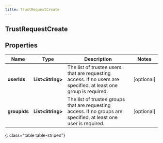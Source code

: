 ```yaml
---
title: TrustRequestCreate
---
```

## TrustRequestCreate


## Properties

| Name | Type | Description | Notes |
| ------------ | ------------- | ------------- | ------------- |
| **userIds** | <!----><!---->**List&lt;String&gt;**<!----> | The list of trustee users that are requesting access. If no users are specified, at least one group is required. |  [optional] |
| **groupIds** | <!----><!---->**List&lt;String&gt;**<!----> | The list of trustee groups that are requesting access. If no groups are specified, at least one user is required. |  [optional] |
{: class="table table-striped"}



